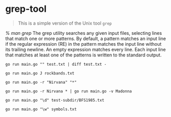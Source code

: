 # grep-tool

> This is a simple version of the Unix tool `grep`

*% man grep*
	The grep utility searches any given input files, selecting lines that
     match one or more patterns.  By default, a pattern matches an input line
     if the regular expression (RE) in the pattern matches the input line
     without its trailing newline.  An empty expression matches every line.
     Each input line that matches at least one of the patterns is written to
     the standard output.

`go run main.go "" test.txt | diff test.txt -`

`go run main.go J rockbands.txt`

`go run main.go -r "Nirvana" "*"`

`go run main.go -r Nirvana * | go run main.go -v Madonna`

`go run main.go "\d" test-subdir/BFS1985.txt`

`go run main.go "\w" symbols.txt`

